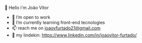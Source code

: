  👋 Hello i'm João Vitor


- 🔭 I’m open to work
- 🌱 I’m currently learning front-end tecnologies 
- 📫 reach me on joaovfurtado21@gmail.com
- 💼 my lindekin: https://www.linkedin.com/in/joaovitor-furtado/

